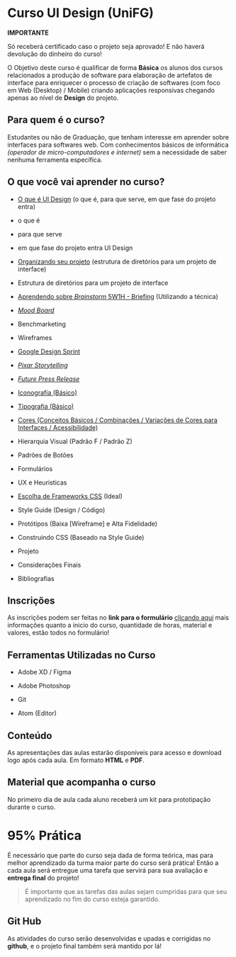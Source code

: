 # Curso UI Design (UniFG)

**IMPORTANTE**

Só receberá certificado caso o projeto seja aprovado! E não haverá devolução do dinheiro do curso!

O Objetivo deste curso é qualificar de forma **Básica** os alunos dos cursos relacionados a produção de software para elaboração de artefatos de interface para enriquecer o processo de criação de softwares (com foco em Web (Desktop) / Mobile) criando aplicações responsivas chegando apenas ao nível de **Design** do projeto.
  

## Para quem é o curso?

  

Estudantes ou não de Graduação, que tenham interesse em aprender sobre interfaces para softwares web. Com conhecimentos básicos de informática *(operador de micro-computadores e internet)* sem a necessidade de saber nenhuma ferramenta específica.

  

## O que você vai aprender no curso?

  

- [O que é UI Design]() (o que é, para que serve, em que fase do projeto entra)
- o que é
- para que serve
- em que fase do projeto entra UI Design

- [Organizando seu projeto]() (estrutura de diretórios para um projeto de interface)
- Estrutura de diretórios para um projeto de interface

- [Aprendendo sobre *Brainstorm* 5W1H - Briefing]() (Utilizando a técnica)

- [*Mood Board*]()
- Benchmarketing
- Wireframes

- [Google Design Sprint]()

- [*Pixar Storytelling*]()

- [*Future Press Release*]()

- [Iconografia (Básico)]()

- [Tipografia (Básico)]()

- [Cores (Conceitos Básicos / Combinações / Variações de Cores para Interfaces / Acessibilidade)]()
- Hierarquia Visual (Padrão F / Padrão Z)
- Padrões de Botões
- Formulários
- UX e Heuristicas
- [Escolha de Frameworks CSS]() (Ideal)
- Style Guide (Design / Código)
- Protótipos (Baixa [Wireframe] e Alta Fidelidade)
- Construindo CSS (Baseado na Style Guide)
- Projeto
- Considerações Finais
- Bibliografias


## Inscrições

  

As inscrições podem ser feitas no **link para o formulário** [clicando aqui](https://goo.gl/forms/iaT4OxJaJbv4CCdi1)  mais informações quanto a inicio do curso, quantidade de horas, material e valores, estão todos no formulário!

  

## Ferramentas Utilizadas no Curso

  

- Adobe XD / Figma

- Adobe Photoshop

- Git

- Atom (Editor)

  

## Conteúdo

  

As apresentações das aulas estarão disponíveis para acesso e download logo após cada aula. Em formato **HTML** e **PDF**.


## Material que acompanha o curso

  
No primeiro dia de aula cada aluno receberá um kit para prototipação durante o curso.
  

# 95% Prática

  

É necessário que parte do curso seja dada de forma teórica, mas para melhor aprendizado da turma maior parte do curso será prática! Então a cada aula será entregue uma tarefa que servirá para sua avaliação e **entrega final** do projeto!

  
> É importante que as tarefas das aulas sejam cumpridas para que seu aprendizado no fim do curso esteja garantido.


  

## Git Hub

  As atividades do curso serão desenvolvidas e upadas e corrigidas no **github**, e o projeto final também será mantido por lá!
